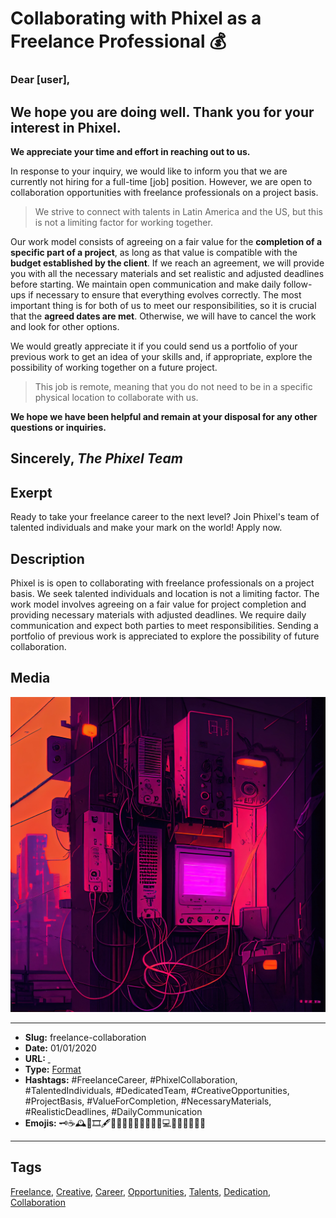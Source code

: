 # Collaborating with Phixel as a Freelance Professional 💰
### Dear [user], 
## We hope you are doing well. Thank you for your interest in Phixel.
**We appreciate your time and effort in reaching out to us.**

In response to your inquiry, we would like to inform you that we are currently not hiring for a full-time [job] position. However, we are open to collaboration opportunities with freelance professionals on a project basis.

> We strive to connect with talents in Latin America and the US, but this is not a limiting factor for working together.

Our work model consists of agreeing on a fair value for the **completion of a specific part of a project**, as long as that value is compatible with the **budget established by the client**. If we reach an agreement, we will provide you with all the necessary materials and set realistic and adjusted deadlines before starting. We maintain open communication and make daily follow-ups if necessary to ensure that everything evolves correctly. The most important thing is for both of us to meet our responsibilities, so it is crucial that the **agreed dates are met**. Otherwise, we will have to cancel the work and look for other options.

We would greatly appreciate it if you could send us a portfolio of your previous work to get an idea of your skills and, if appropriate, explore the possibility of working together on a future project.

> This job is remote, meaning that you do not need to be in a specific physical location to collaborate with us.

**We hope we have been helpful and remain at your disposal for any other questions or inquiries.**

Sincerely, 
*The Phixel Team*
------------
## Exerpt
Ready to take your freelance career to the next level? Join Phixel's team of talented individuals and make your mark on the world! Apply now.
## Description
Phixel is is open to collaborating with freelance professionals on a project basis. We seek talented individuals and location is not a limiting factor. The work model involves agreeing on a fair value for project completion and providing necessary materials with adjusted deadlines. We require daily communication and expect both parties to meet responsibilities. Sending a portfolio of previous work is appreciated to explore the possibility of future collaboration.
## Media
<img src="media/e84f12ae/freelance-collaboration.jpg">

------------
- **Slug:** freelance-collaboration
- **Date:** 01/01/2020
- **URL:** [ ]( )
- **Type:** [Format](#format)
- **Hashtags:** #FreelanceCareer, #PhixelCollaboration, #TalentedIndividuals, #DedicatedTeam, #CreativeOpportunities, #ProjectBasis, #ValueForCompletion, #NecessaryMaterials, #RealisticDeadlines, #DailyCommunication
- **Emojis:** 🗝☕🕰📜🎞🖋️🧑‍🏭👩🏼‍💼👷🏿📄📗💻📘📖⁣📓📝🧰💵

------------
## Tags
[Freelance](#freelance), [Creative](#creative), [Career](#career), [Opportunities](#opportunities), [Talents](#talents), [Dedication](#dedication), [Collaboration](#collaboration)
